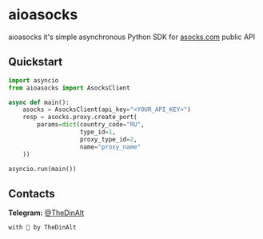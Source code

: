# aioasocks
aioasocks it's simple asynchronous Python SDK for [asocks.com](https://asocks.com/) public API
## Quickstart

```python
import asyncio
from aioasocks import AsocksClient

async def main():
    asocks = AsocksClient(api_key="<YOUR_API_KEY>")
    resp = asocks.proxy.create_port(
        params=dict(country_code="RU",
                    type_id=1,
                    proxy_type_id=2,
                    name="proxy_name"
    ))

asyncio.run(main())
```
## Contacts
**Telegram:** [@TheDinAlt](https://t.me/TheDinAlt)

`with 💜 by TheDinAlt`
